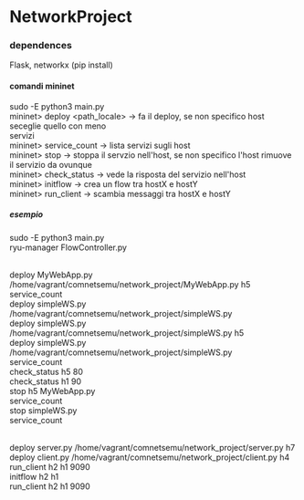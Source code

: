 # NetworkProject
### dependences
Flask, networkx (pip install) <br>

#### comandi mininet
sudo -E python3 main.py <br>
mininet> deploy <nome servizio> <path_locale> <host opzionale> -> fa il deploy, se non specifico host seceglie quello con meno <br> servizi <br>
mininet> service_count -> lista servizi sugli host <br>
mininet> stop <nome servizio> <host opzionale> -> stoppa il servzio nell'host, se non specifico l'host rimuove il servizio da ovunque <br>
mininet> check_status <host> <porta> -> vede la risposta del servizio nell'host <br>
mininet> initflow <hostX> <hostY> -> crea un flow tra hostX e hostY <br>
mininet> run_client <hostX> <hostY> -> scambia messaggi tra hostX e hostY <br>

##### esempio
sudo -E python3 main.py <br>
ryu-manager FlowController.py <br> <br>

deploy MyWebApp.py /home/vagrant/comnetsemu/network_project/MyWebApp.py h5 <br>
service_count <br>
deploy simpleWS.py /home/vagrant/comnetsemu/network_project/simpleWS.py <br>
deploy simpleWS.py /home/vagrant/comnetsemu/network_project/simpleWS.py h5 <br>
deploy simpleWS.py /home/vagrant/comnetsemu/network_project/simpleWS.py <br>
service_count <br>
check_status h5 80 <br>
check_status h1 90 <br>
stop h5 MyWebApp.py <br>
service_count <br>
stop simpleWS.py <br>
service_count <br> <br>

deploy server.py /home/vagrant/comnetsemu/network_project/server.py h7 <br>
deploy client.py /home/vagrant/comnetsemu/network_project/client.py h4 <br>
run_client h2 h1 9090 <br>
initflow h2 h1 <br>
run_client h2 h1 9090 <br>



